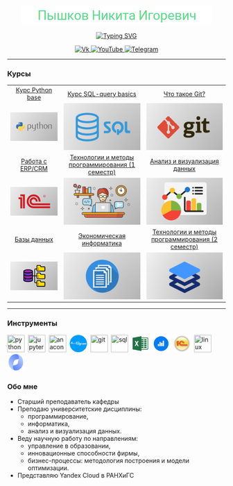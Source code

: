 <p align="center">
  <a href="https://github.com/pyshkovni">
    <img src="./img/Name.png" alt="Пышков Никита Игоревич" /></a>
</p>
<!-- 5ed891 -->

<p align="center">
  <a href="https://git.io/typing-svg"><img src="https://readme-typing-svg.demolab.com?font=Roboto&pause=1000&color=5ED891&center=true&vCenter=true&width=435&lines=%D0%9F%D1%80%D0%BE%D1%84%D0%B8%D0%BB%D1%8C+%D0%BF%D1%80%D0%B5%D0%BF%D0%BE%D0%B4%D0%B0%D0%B2%D0%B0%D1%82%D0%B5%D0%BB%D1%8F+%D0%A0%D0%90%D0%9D%D0%A5%D0%B8%D0%93%D0%A1" alt="Typing SVG" /></a>
</p>

<!-- Social icons section -->
<div id="socials" align="center">
  <a href="https://vk.com/pyshkovni">
    <img src="https://img.shields.io/badge/Vk-5ed891?style=for-the-badge&logo=vk&logoColor=white" alt="Vk"/>
  </a>
  <a href="https://www.youtube.com/channel/UCFl8u5LGFv0UqhfP5whEoVA">
    <img src="https://img.shields.io/badge/YouTube-5ed891?style=for-the-badge&logo=youtube&logoColor=white" alt="YouTube"/>
  </a>
  <a href="https://t.me/pyshkovni">
    <img src="https://img.shields.io/badge/Telegram-5ed891?style=for-the-badge&logo=telegram&logoColor=white" alt="Telegram"/>
  </a>
</div>

---

### Курсы

| | | |
|:--:|:--:|:--:|
| [Курс Python base](https://pyshkovni.github.io/python_base/) | [Курс SQL-query basics](https://pyshkovni.github.io/sql_query_basics/) | [Что такое Git?](https://github.com/pyshkovni/git_course) |
| [![](img/python_logo.png)](https://pyshkovni.github.io/python_base/) | [![](img/sql_logo_no.png)](https://pyshkovni.github.io/sql_query_basics/) | [![](img/git_logo.png)](https://github.com/pyshkovni/git_course) |
| [Работа с ERP/CRM](https://github.com/pyshkovni/crm-cases) | [Технологии и методы программирования (1 семестр)](https://github.com/pyshkovni/timp1-cases) | [Анализ и визуализация данных](https://github.com/pyshkovni/data-visualization-cases) |
| [![](img/erp_logo_no.png)](https://github.com/pyshkovni/crm-cases) | [![](img/cs_logo.png)](https://github.com/pyshkovni/timp1-cases) | [![](img/data_logo_no.png)](https://github.com/pyshkovni/data-visualization-cases) |
| [Базы данных](https://github.com/pyshkovni/db-cases) | [Экономическая информатика](https://github.com/pyshkovni/office-cases) | [Технологии и методы программирования (2 семестр)](https://github.com/pyshkovni/timp2-cases) |
| [![](img/db_logo_no.png)](https://github.com/pyshkovni/db-cases) | [![](img/doc_logo_no.png)](https://github.com/pyshkovni/office-cases) | [![](img/container_logo.png)](https://github.com/pyshkovni/timp2-cases) |

---
### Инструменты

<img src="https://cdn.jsdelivr.net/gh/devicons/devicon/icons/python/python-original.svg" title="python" width="40" height="40"/>&nbsp;
<img src="https://cdn.jsdelivr.net/gh/devicons/devicon/icons/jupyter/jupyter-original.svg" title="jupyter" width="40" height="40"/>&nbsp;
<img src="https://cdn.jsdelivr.net/gh/devicons/devicon/icons/anaconda/anaconda-original.svg" title="anaconda" width="40" height="40"/>&nbsp;
<img src="img/aiogram_emb.png" title="aiogram" width="40" height="40"/>&nbsp;
<img src="https://cdn.jsdelivr.net/gh/devicons/devicon/icons/git/git-original.svg" title="git" width="40" height="40"/>&nbsp;
<img src="https://cdn.jsdelivr.net/gh/devicons/devicon/icons/postgresql/postgresql-original.svg" title="sql" width="40" height="40"/>&nbsp;
<img src="img/excel_emb.png" title="excel" width="40" height="40"/>&nbsp;
<img src="img/datalens_emb.png" title="datalens" width="40" height="40"/>&nbsp;
<img src="img/erp_emb.png" title="1C: Enterprise" width="40" height="40"/>&nbsp;
<img src="https://cdn.jsdelivr.net/gh/devicons/devicon/icons/linux/linux-original.svg" title="linux" width="40" height="40"/>&nbsp;
<img src="img/yandex_cloud_emb.png" title="yandex cloud" width="40" height="40"/>&nbsp;

### Обо мне

* Старший преподаватель кафедры
* Преподаю университетские дисциплины:
  * программирование,
  * информатика,
  * анализ и визуализация данных.
* Веду научную работу по направлениям:
  * управление в образовании,
  * инновационные способности фирмы,
  * бизнес-процессы: методология построения и модели оптимизации.
* Представляю Yandex Cloud в РАНХиГС
